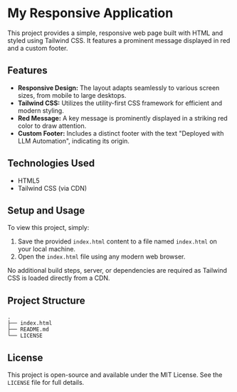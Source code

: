 # My Responsive Application

This project provides a simple, responsive web page built with HTML and styled using Tailwind CSS. It features a prominent message displayed in red and a custom footer.

## Features

*   **Responsive Design:** The layout adapts seamlessly to various screen sizes, from mobile to large desktops.
*   **Tailwind CSS:** Utilizes the utility-first CSS framework for efficient and modern styling.
*   **Red Message:** A key message is prominently displayed in a striking red color to draw attention.
*   **Custom Footer:** Includes a distinct footer with the text "Deployed with LLM Automation", indicating its origin.

## Technologies Used

*   HTML5
*   Tailwind CSS (via CDN)

## Setup and Usage

To view this project, simply:

1.  Save the provided `index.html` content to a file named `index.html` on your local machine.
2.  Open the `index.html` file using any modern web browser.

No additional build steps, server, or dependencies are required as Tailwind CSS is loaded directly from a CDN.

## Project Structure

```
.
├── index.html
├── README.md
└── LICENSE
```

## License

This project is open-source and available under the MIT License. See the `LICENSE` file for full details.

